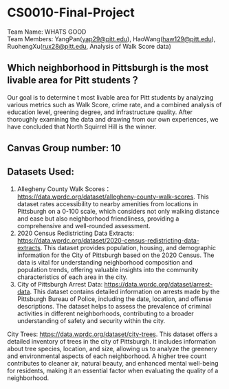 # CS0010-Final-Project
Team Name: WHATS GOOD  
Team Members: YangPan(yap29@pitt.edu), HaoWang(haw129@pitt.edu), RuohengXu(rux28@pitt.edu, Analysis of Walk Score data)  
## Which neighborhood in Pittsburgh is the most livable area for Pitt students？ 
Our goal is to determine t most livable area for Pitt students by analyzing various metrics such as Walk Score, crime rate, and a combined analysis of education level, greening degree, and infrastructure quality.  After thoroughly examining the data and drawing from our own experiences, we have concluded that North Squirrel Hill is the winner.  
## Canvas Group number: 10  
## Datasets Used:  
1. Allegheny County Walk Scores： https://data.wprdc.org/dataset/allegheny-county-walk-scores. This dataset rates accessibility to nearby amenities from locations in Pittsburgh on a 0-100 scale, which considers not only walking distance and ease but also neighborhood friendliness, providing a comprehensive and well-rounded assessment.
2. 2020 Census Redistricting Data Extracts: https://data.wprdc.org/dataset/2020-census-redistricting-data-extracts. This dataset provides population, housing, and demographic information for the City of Pittsburgh based on the 2020 Census. The data is vital for understanding neighborhood composition and population trends, offering valuable insights into the community characteristics of each area in the city.
3. City of Pittsburgh Arrest Data: https://data.wprdc.org/dataset/arrest-data. This dataset contains detailed information on arrests made by the Pittsburgh Bureau of Police, including the date, location, and offense descriptions. The dataset helps to assess the prevalence of criminal activities in different neighborhoods, contributing to a broader understanding of safety and security within the city.

City Trees: https://data.wprdc.org/dataset/city-trees. This dataset offers a detailed inventory of trees in the city of Pittsburgh. It includes information about tree species, location, and size, allowing us to analyze the greenery and environmental aspects of each neighborhood. A higher tree count contributes to cleaner air, natural beauty, and enhanced mental well-being for residents, making it an essential factor when evaluating the quality of a neighborhood.

